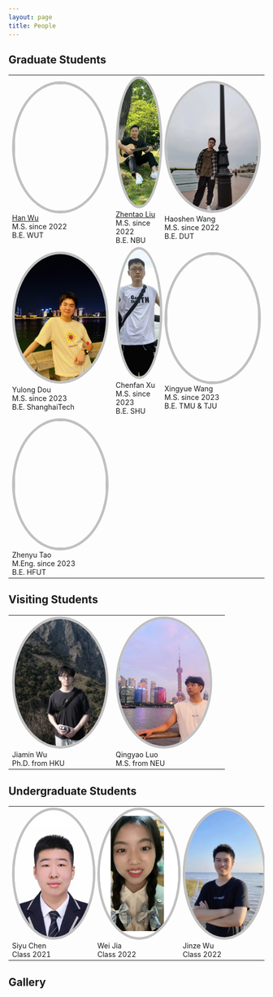 ```yaml
---
layout: page
title: People
---
```



<style>
    .rounded-image {
        width: 180px;
        height: 250px;
        border-radius: 50%;
        border: 5px solid rgb(192, 192, 192);
        object-fit: cover;
        object-position: center;
    }

    /* 媒体查询，针对屏幕宽度小于或等于600px的设备 */
    @media (max-width: 600px) {
        .rounded-image {
            width: 100px; /* 小屏幕上减小宽度 */
            height: 140px; /* 小屏幕上减小高度 */
            border-radius: 50%;
            border: 3px solid rgb(192, 192, 192); /* 小屏幕上减小边框宽度 */
            object-fit: cover;
            object-position: center;
        }
    }
</style>



## Graduate Students

<table class="people" id="students">
    <tr>
        <td>
            <img src="/assets/img/people/HanWu.png" class="rounded-image"><br>
            <a href="http://hanwu.website/">Han Wu</a><br>
            M.S. since 2022<br>
            B.E. WUT
        </td>
        <td>
            <img src="/assets/img/people/ZhentaoLiu.jpg" class="rounded-image"><br>
            <a href="https://github.com/Zhentao-Liu/">Zhentao Liu</a><br>
            M.S. since 2022<br>
            B.E. NBU
        </td>
        <td>
            <img src="/assets/img/people/HaoshenWang.jpg" class="rounded-image"><br>
            Haoshen Wang<br>
            M.S. since 2022<br>
            B.E. DUT
        </td>
    </tr>
    <tr>
        <td>
            <img src="/assets/img/people/YulongDou.jpg" class="rounded-image"><br>
            Yulong Dou<br>
            M.S. since 2023<br>
            B.E. ShanghaiTech
        </td>
        <td>
            <img src="/assets/img/people/ChenfanXu.png" class="rounded-image"><br>
            Chenfan Xu<br>
            M.S. since 2023<br>
            B.E. SHU
        </td>
        <td>
            <img src="/assets/img/people/XingyueWang.jpg" class="rounded-image"><br>
            Xingyue Wang<br>
            M.S. since 2023<br>
            B.E. TMU & TJU
        </td>
    </tr>
    <tr>
        <td>
                <img src="/assets/img/people/ZhenyuTao.jpg" class="rounded-image"><br>
                Zhenyu Tao<br>
                M.Eng. since 2023<br>
                B.E. HFUT
            </td>
            <td>
                &nbsp;
            </td>
            <td>
                &nbsp;
            </td>
        </tr>
</table>






## Visiting Students
<html>
    <table class="people" id="students">
        <tr>
        <td>
                <img src="/assets/img/people/JiaminWu.png" class="rounded-image"><br>
                Jiamin Wu<br>
                Ph.D. from HKU
            </td>
            <td>
                <img src="/assets/img/people/QingyaoLuo.jpg" class="rounded-image"><br>
                Qingyao Luo<br>
                M.S. from NEU
            </td>
            <td>
                &nbsp;
            </td>
        </tr>
    </table>
</html>


## Undergraduate Students
<html>
    <table class="people" id="students">
        <tr>
        <td>
                <img src="/assets/img/people/SiyuChen.jpeg" class="rounded-image"><br>
                Siyu Chen<br>
                Class 2021<br>
            </td>
            <td>
                 <img src="/assets/img/people/WeiJia.png" class="rounded-image"><br>
                Wei Jia<br>
                Class 2022<br>
            </td>
            <td>
                <img src="/assets/img/people/JinzeWu.jpg" class="rounded-image"><br>
                Jinze Wu<br>
                Class 2022<br>
            </td>
        </tr>
    </table>
</html>


<!-- <h3>Gallery </h3> -->
## Gallery
<style>
    #slider {
        display: flex;
        justify-content: center;
    }
    #image-container {
        position: relative; 
        width: 100%;  
        padding-top: 56.25%; /* 16:9 Aspect Ratio */
        height: 0; /* Height is now controlled by padding */
        overflow: hidden; 
    }
    #image-container img {
        position: absolute; 
        top: 50%;
        left: 50%;
        transform: translate(-50%, -50%);
        max-width: 100%;
        max-height: 100%;
        object-fit: contain; 
        opacity: 0; 
        transition: opacity 0.5s ease-in-out;
    }
    #image-container img.active {
        opacity: 1; 
    }
</style>


<div id="slider">
    <div id="image-container">
        <img src="/assets/img/Gallery/20240328.jpg">
        <img src="/assets/img/Gallery/20230919_0.jpg">
        <img src="/assets/img/Gallery/20230617_2.jpg">
    </div>
    <script>
    var slider = document.getElementById("slider"); 
    var imageContainer = document.getElementById("image-container"); 
    var images = imageContainer.getElementsByTagName("img"); 
    var index = 0; 
    var speed = 3000; 
    function slide() { 
        images[index].classList.remove("active"); 
        index++; 
        if (index >= images.length) {
            index = 0; 
        }
        images[index].classList.add("active"); 
        setTimeout(slide, speed);
    }
    slide();  
    </script>
</div>



